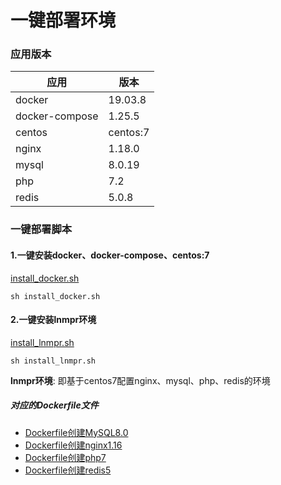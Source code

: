 一键部署环境
====

### 应用版本
应用 | 版本  
-|-
docker | 19.03.8
docker-compose | 1.25.5
centos | centos:7
nginx | 1.18.0
mysql | 8.0.19
php | 7.2
redis | 5.0.8

### 一键部署脚本

#### 1.一键安装docker、docker-compose、centos:7
[install_docker.sh](./install_docker.sh)
```
sh install_docker.sh
```

#### 2.一键安装lnmpr环境
[install_lnmpr.sh](./yum/install_lnmpr.sh)
```
sh install_lnmpr.sh
```

**lnmpr环境**: 即基于centos7配置nginx、mysql、php、redis的环境

##### 对应的Dockerfile文件
- [Dockerfile创建MySQL8.0](./yum/Dockerfile创建MySQL8.0.md)
- [Dockerfile创建nginx1.16](./yum/Dockerfile创建nginx1.16.md)
- [Dockerfile创建php7](./yum/Dockerfile创建php7.md)
- [Dockerfile创建redis5](./yum/Dockerfile创建redis5.md)
